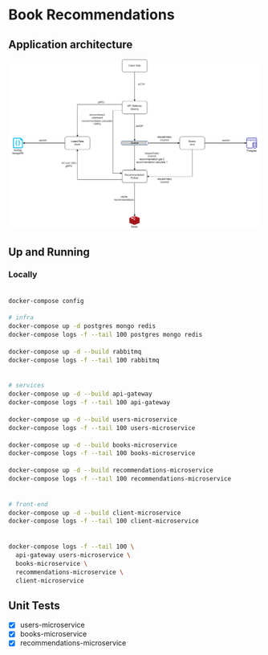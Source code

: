 # Book Recommendations

## Application architecture
![Architecture](./architecture/book-recommendations.drawio.png)

## Up and Running

### Locally

```bash

docker-compose config

# infra
docker-compose up -d postgres mongo redis
docker-compose logs -f --tail 100 postgres mongo redis

docker-compose up -d --build rabbitmq
docker-compose logs -f --tail 100 rabbitmq


# services
docker-compose up -d --build api-gateway
docker-compose logs -f --tail 100 api-gateway

docker-compose up -d --build users-microservice
docker-compose logs -f --tail 100 users-microservice

docker-compose up -d --build books-microservice
docker-compose logs -f --tail 100 books-microservice

docker-compose up -d --build recommendations-microservice
docker-compose logs -f --tail 100 recommendations-microservice


# front-end
docker-compose up -d --build client-microservice
docker-compose logs -f --tail 100 client-microservice


docker-compose logs -f --tail 100 \
  api-gateway users-microservice \
  books-microservice \
  recommendations-microservice \
  client-microservice

```

## Unit Tests

- [x] users-microservice
- [x] books-microservice
- [x] recommendations-microservice
